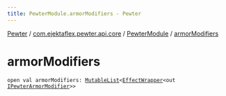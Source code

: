 ```yaml
---
title: PewterModule.armorModifiers - Pewter
---
```


[Pewter](../../index.html) / [com.ejektaflex.pewter.api.core](../index.html) / [PewterModule](index.html) / [armorModifiers](./armor-modifiers.html)

# armorModifiers

`open val armorModifiers: `[`MutableList`](https://kotlinlang.org/api/latest/jvm/stdlib/kotlin.collections/-mutable-list/index.html)`<`[`EffectWrapper`](../-effect-wrapper/index.html)`<out `[`IPewterArmorModifier`](../../com.ejektaflex.pewter.api.core.modifiers/-i-pewter-armor-modifier.html)`>>`